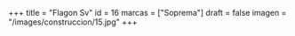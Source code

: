 +++
title = "Flagon Sv"
id = 16
marcas = ["Soprema"]
draft = false
imagen = "/images/construccion/15.jpg"
+++

<!--more-->